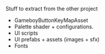 
Stuff to extract from the other project

* GameboyButtonKeyMapAsset
* Palette shader + configurations.
* UI scripts
* UI prefabs + assets (images + sfx)
* Fonts
